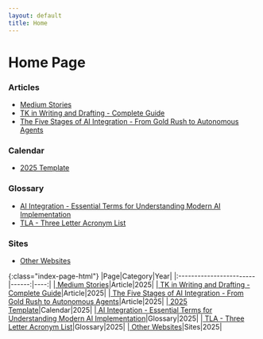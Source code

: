 ```yaml
---
layout: default
title: Home
---
```


# Home Page

<!-- LINKS-INSERT-START -->
### Articles
* [ Medium Stories]( https://medium.com/@varada)
* [ TK in Writing and Drafting - Complete Guide]( /_pages/tk.html)
* [ The Five Stages of AI Integration - From Gold Rush to Autonomous Agents]( /_pages/ai-integration.html)

### Calendar
* [ 2025 Template]( /calendar/calendar-y-2025.html)

### Glossary
* [ AI Integration - Essential Terms for Understanding Modern AI Implementation]( /_pages/glossary-ai-integration.html)
* [ TLA - Three Letter Acronym List]( /html/tla.html)

### Sites
* [ Other Websites]( /_pages/websites.html)

{:class="index-page-html"}
|Page|Category|Year|
|:------------------------|------:|----:|
|[ Medium Stories]( https://medium.com/@varada)|Article|2025|
|[ TK in Writing and Drafting - Complete Guide]( /_pages/tk.html)|Article|2025|
|[ The Five Stages of AI Integration - From Gold Rush to Autonomous Agents]( /_pages/ai-integration.html)|Article|2025|
|[ 2025 Template]( /calendar/calendar-y-2025.html)|Calendar|2025|
|[ AI Integration - Essential Terms for Understanding Modern AI Implementation]( /_pages/glossary-ai-integration.html)|Glossary|2025|
|[ TLA - Three Letter Acronym List]( /html/tla.html)|Glossary|2025|
|[ Other Websites]( /_pages/websites.html)|Sites|2025|


<!-- LINKS-INSERT-END -->
